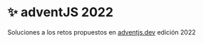 # ✨ adventJS 2022 

Soluciones a los retos propuestos en [adventjs.dev](https://adventjs.dev) edición 2022

